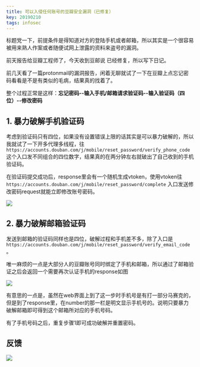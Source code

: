```yaml
---
title: 可以入侵任何账号的豆瓣安全漏洞（已修复）
key: 20190210
tags: infosec
---
```



标题党一下，前提条件是得知道对方的登陆手机或者邮箱，所以其实是一个很容易被用来熟人作案或者随便试网上泄露的资料来盗号的漏洞。

前天报告给豆瓣工程师了，今天收到豆邮说 已经修复，所以写下日记。


前几天看了一篇protonmail的漏洞报告，闲着无聊就试了一下在豆瓣上点忘记密码看看是不是有类似的毛病，结果真的找着了。

整个过程正常是这样：**忘记密码--输入手机/邮箱请求验证码--输入验证码（四位）--修改密码**

<!--more-->

## 1. 暴力破解手机验证码

考虑到验证码只有四位，如果没有设置错误上限的话其实是可以暴力破解的，所以我就试了一下开多代理多线程，往 `https://accounts.douban.com/j/mobile/reset_password/verify_phone_code` 这个入口发不同组合的四位数字，结果真的在两分钟左右就破出了自己收到的手机验证码。

在验证码提交成功后，response里会有一个随机生成vtoken，使用vtoken往 `https://accounts.douban.com/j/mobile/reset_password/complete` 入口发送修改密码request就能立即修改账号密码。

![](https://cdn.discordapp.com/attachments/447635828496138241/594639889153261582/p57978569.png)

## 2. 暴力破解邮箱验证码

发送到邮箱的验证码同样也是四位，破解过程和手机差不多，除了入口是 `https://accounts.douban.com/j/mobile/reset_password/verify_email_code` 。

唯一麻烦的一点是大部分人的豆瓣账号同时绑定了手机和邮箱，所以通过了邮箱验证之后会返回一个需要再次认证手机的response如图

![](https://cdn.discordapp.com/attachments/447635828496138241/594639947412275221/p57978473.png)


有意思的一点是，虽然在web界面上到了这一步时手机号是有打一部分马赛克的，但是到了response里，在number的那一栏是明文显示手机号的。说明只要暴力破解邮箱即可得到这个邮箱所对应的手机号码。

有了手机号码之后，重复步骤1即可成功破解并重置密码。

## 反馈

![](https://cdn.discordapp.com/attachments/447635828496138241/594639999799001115/p57982388.png)

